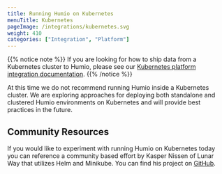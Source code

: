 ```yaml
---
title: Running Humio on Kubernetes
menuTitle: Kubernetes
pageImage: /integrations/kubernetes.svg
weight: 410
categories: ["Integration", "Platform"]
---
```


{{% notice note %}}
If you are looking for how to ship data from a Kubernetes cluster to Humio, please see our [Kubernetes platform integration documentation](/integrations/platform-integrations/kubernetes).
{{% /notice %}}

At this time we do not recommend running Humio inside a Kubernetes cluster. We are exploring approaches for deploying both standalone and clustered Humio environments on Kubernetes and will provide best practices in the future.

## Community Resources
If you would like to experiment with running Humio on Kubernetes today you can reference a community based effort by Kasper Nissen of Lunar Way that utilizes Helm and Minikube. You can find his project on [GitHub](https://github.com/kaspernissen/k8s-humio). 
